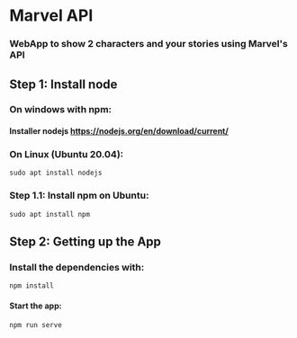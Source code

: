 # Marvel API
### WebApp to show 2 characters and your stories using Marvel's API


## Step 1: Install node

### On windows with npm:
#### Installer nodejs https://nodejs.org/en/download/current/

### On Linux (Ubuntu 20.04):
```
sudo apt install nodejs
```

### Step 1.1: Install npm on Ubuntu: 
```
sudo apt install npm
```

## Step 2: Getting up the App

### Install the dependencies with:

```
npm install
```

#### Start the app:
```
npm run serve
```
